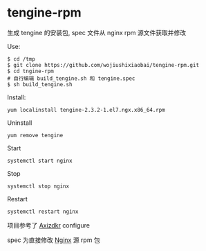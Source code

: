 # tengine-rpm

生成 tengine 的安装包, spec 文件从 nginx rpm 源文件获取并修改

Use:
```
$ cd /tmp
$ git clone https://github.com/wojiushixiaobai/tengine-rpm.git
$ cd tngine-rpm
# 自行编辑 build_tengine.sh 和 tengine.spec
$ sh build_tengine.sh
```

Install:
```
yum localinstall tengine-2.3.2-1.el7.ngx.x86_64.rpm
```

Uninstall
```
yum remove tengine
```

Start
```
systemctl start nginx
```

Stop
```
systemctl stop nginx
```

Restart
```
systemctl restart nginx
```

项目参考了 [Axizdkr](https://github.com/Axizdkr/tengine/blob/master/Dockerfile) configure

spec 为直接修改 [Nginx](http://nginx.org/) 源 rpm 包
